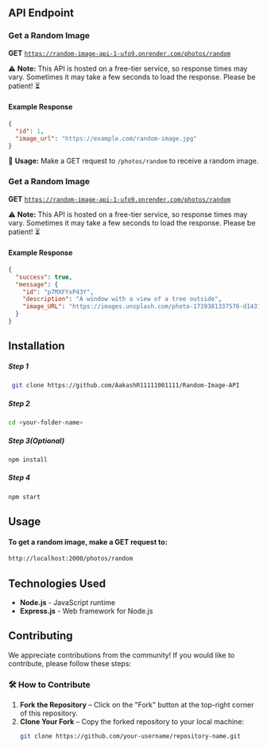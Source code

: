 ## API Endpoint

### Get a Random Image  
**GET** [`https://random-image-api-1-ufo9.onrender.com/photos/random`](https://random-image-api-1-ufo9.onrender.com/photos/random)  

⚠ **Note:** This API is hosted on a free-tier service, so response times may vary. Sometimes it may take a few seconds to load the response. Please be patient! ⏳

#### Example Response  
```json
{
  "id": 1,
  "image_url": "https://example.com/random-image.jpg"
}
```

📌 **Usage:** Make a GET request to `/photos/random` to receive a random image.

### Get a Random Image  
**GET** [`https://random-image-api-1-ufo9.onrender.com/photos/random`](https://random-image-api.onrender.com/images/random)  

⚠ **Note:** This API is hosted on a free-tier service, so response times may vary. Sometimes it may take a few seconds to load the response. Please be patient! ⏳

#### Example Response  
```json
{
  "success": true,
  "message": {
    "id": "p7MXFYxP43Y",
    "description": "A window with a view of a tree outside",
    "image_URL": "https://images.unsplash.com/photo-1739381337576-d14376e305d2?ixid=M3w3MTMyNjF8MHwxfHJhbmRvbXx8fHx8fHx8fDE3NDAyNDkwMjh8&ixlib=rb-4.0.3"
  }
}
```

## Installation

##### Step 1  
```sh
 git clone https://github.com/AakashR11111001111/Random-Image-API
```

##### Step 2  
```sh
cd <your-folder-name>
```

##### Step 3(Optional)  
```sh
npm install
```

##### Step 4  
```sh
npm start
```

## Usage

#### To get a random image, make a GET request to:  
```sh
http://localhost:2000/photos/random
```

## Technologies Used
- **Node.js** - JavaScript runtime  
- **Express.js** - Web framework for Node.js  

## Contributing

We appreciate contributions from the community! If you would like to contribute, please follow these steps:

### 🛠 How to Contribute  
1. **Fork the Repository** – Click on the "Fork" button at the top-right corner of this repository.  
2. **Clone Your Fork** – Copy the forked repository to your local machine:  
   ```sh
   git clone https://github.com/your-username/repository-name.git
   
